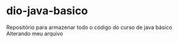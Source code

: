 # dio-java-basico
Repositório para armazenar todo o código do curso de java básico
Alterando meu arquivo